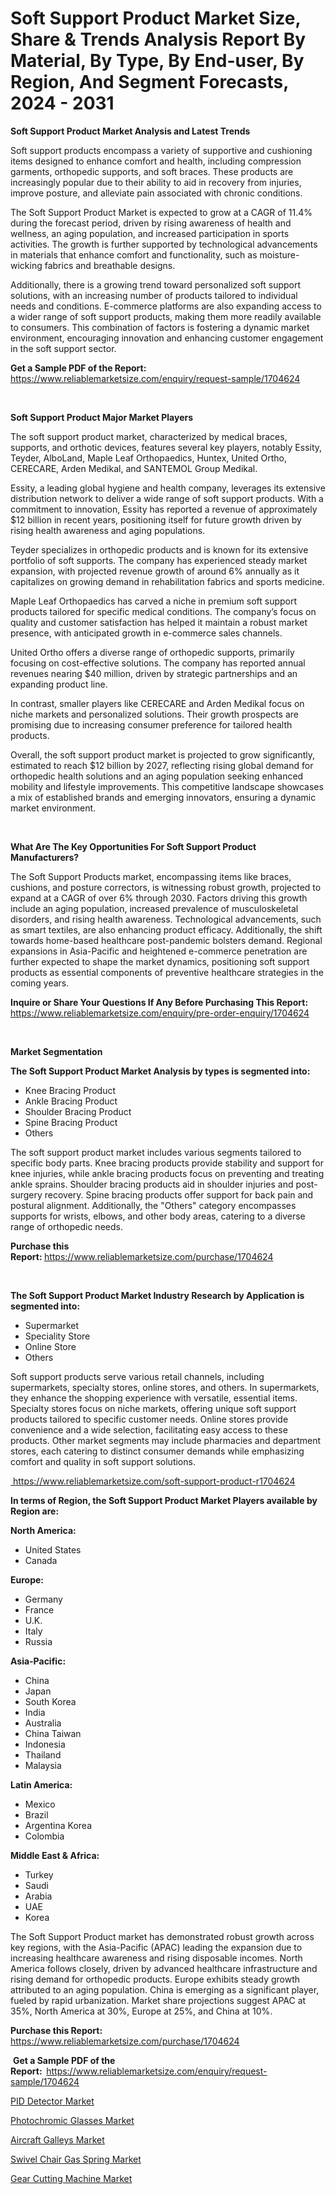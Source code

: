 <p><h1>Soft Support Product Market Size, Share & Trends Analysis Report By Material, By Type, By End-user, By Region, And Segment Forecasts, 2024 - 2031</h1></p><p><strong>Soft Support Product Market Analysis and Latest Trends</strong></p>
<p><p>Soft support products encompass a variety of supportive and cushioning items designed to enhance comfort and health, including compression garments, orthopedic supports, and soft braces. These products are increasingly popular due to their ability to aid in recovery from injuries, improve posture, and alleviate pain associated with chronic conditions.</p><p>The Soft Support Product Market is expected to grow at a CAGR of 11.4% during the forecast period, driven by rising awareness of health and wellness, an aging population, and increased participation in sports activities. The growth is further supported by technological advancements in materials that enhance comfort and functionality, such as moisture-wicking fabrics and breathable designs.</p><p>Additionally, there is a growing trend toward personalized soft support solutions, with an increasing number of products tailored to individual needs and conditions. E-commerce platforms are also expanding access to a wider range of soft support products, making them more readily available to consumers. This combination of factors is fostering a dynamic market environment, encouraging innovation and enhancing customer engagement in the soft support sector.</p></p>
<p><strong>Get a Sample PDF of the Report:&nbsp;</strong> <a href="https://www.reliablemarketsize.com/enquiry/request-sample/1704624?utm_campaign=1131&utm_medium=2&utm_source=Github&utm_content=ia&utm_term=21102024&utm_id=soft-support-product">https://www.reliablemarketsize.com/enquiry/request-sample/1704624</a></p>
<p>&nbsp;</p>
<p><strong>Soft Support Product Major Market Players</strong></p>
<p><p>The soft support product market, characterized by medical braces, supports, and orthotic devices, features several key players, notably Essity, Teyder, AlboLand, Maple Leaf Orthopaedics, Huntex, United Ortho, CERECARE, Arden Medikal, and SANTEMOL Group Medikal. </p><p>Essity, a leading global hygiene and health company, leverages its extensive distribution network to deliver a wide range of soft support products. With a commitment to innovation, Essity has reported a revenue of approximately $12 billion in recent years, positioning itself for future growth driven by rising health awareness and aging populations.</p><p>Teyder specializes in orthopedic products and is known for its extensive portfolio of soft supports. The company has experienced steady market expansion, with projected revenue growth of around 6% annually as it capitalizes on growing demand in rehabilitation fabrics and sports medicine.</p><p>Maple Leaf Orthopaedics has carved a niche in premium soft support products tailored for specific medical conditions. The company’s focus on quality and customer satisfaction has helped it maintain a robust market presence, with anticipated growth in e-commerce sales channels.</p><p>United Ortho offers a diverse range of orthopedic supports, primarily focusing on cost-effective solutions. The company has reported annual revenues nearing $40 million, driven by strategic partnerships and an expanding product line.</p><p>In contrast, smaller players like CERECARE and Arden Medikal focus on niche markets and personalized solutions. Their growth prospects are promising due to increasing consumer preference for tailored health products.</p><p>Overall, the soft support product market is projected to grow significantly, estimated to reach $12 billion by 2027, reflecting rising global demand for orthopedic health solutions and an aging population seeking enhanced mobility and lifestyle improvements. This competitive landscape showcases a mix of established brands and emerging innovators, ensuring a dynamic market environment.</p></p>
<p>&nbsp;</p>
<p><strong>What Are The Key Opportunities For Soft Support Product Manufacturers?</strong></p>
<p><p>The Soft Support Products market, encompassing items like braces, cushions, and posture correctors, is witnessing robust growth, projected to expand at a CAGR of over 6% through 2030. Factors driving this growth include an aging population, increased prevalence of musculoskeletal disorders, and rising health awareness. Technological advancements, such as smart textiles, are also enhancing product efficacy. Additionally, the shift towards home-based healthcare post-pandemic bolsters demand. Regional expansions in Asia-Pacific and heightened e-commerce penetration are further expected to shape the market dynamics, positioning soft support products as essential components of preventive healthcare strategies in the coming years.</p></p>
<p><strong>Inquire or Share Your Questions If Any Before Purchasing This Report:</strong> <a href="https://www.reliablemarketsize.com/enquiry/pre-order-enquiry/1704624?utm_campaign=1131&utm_medium=2&utm_source=Github&utm_content=ia&utm_term=21102024&utm_id=soft-support-product">https://www.reliablemarketsize.com/enquiry/pre-order-enquiry/1704624</a></p>
<p>&nbsp;</p>
<p><strong>Market Segmentation</strong></p>
<p><strong>The Soft Support Product Market Analysis by types is segmented into:</strong></p>
<p><ul><li>Knee Bracing Product</li><li>Ankle Bracing Product</li><li>Shoulder Bracing Product</li><li>Spine Bracing Product</li><li>Others</li></ul></p>
<p><p>The soft support product market includes various segments tailored to specific body parts. Knee bracing products provide stability and support for knee injuries, while ankle bracing products focus on preventing and treating ankle sprains. Shoulder bracing products aid in shoulder injuries and post-surgery recovery. Spine bracing products offer support for back pain and postural alignment. Additionally, the "Others" category encompasses supports for wrists, elbows, and other body areas, catering to a diverse range of orthopedic needs.</p></p>
<p><strong>Purchase this Report:&nbsp;</strong><a href="https://www.reliablemarketsize.com/purchase/1704624?utm_campaign=1131&utm_medium=2&utm_source=Github&utm_content=ia&utm_term=21102024&utm_id=soft-support-product">https://www.reliablemarketsize.com/purchase/1704624</a></p>
<p>&nbsp;</p>
<p><strong>The Soft Support Product Market Industry Research by Application is segmented into:</strong></p>
<p><ul><li>Supermarket</li><li>Speciality Store</li><li>Online Store</li><li>Others</li></ul></p>
<p><p>Soft support products serve various retail channels, including supermarkets, specialty stores, online stores, and others. In supermarkets, they enhance the shopping experience with versatile, essential items. Specialty stores focus on niche markets, offering unique soft support products tailored to specific customer needs. Online stores provide convenience and a wide selection, facilitating easy access to these products. Other market segments may include pharmacies and department stores, each catering to distinct consumer demands while emphasizing comfort and quality in soft support solutions.</p></p>
<p><a href="https://www.reliablemarketsize.com/soft-support-product-r1704624?utm_campaign=1131&utm_medium=2&utm_source=Github&utm_content=ia&utm_term=21102024&utm_id=soft-support-product">&nbsp;https://www.reliablemarketsize.com/soft-support-product-r1704624</a></p>
<p><strong>In terms of Region, the Soft Support Product Market Players available by Region are:</strong></p>
<p>
    <p> <strong> North America: </strong>
        <ul>
            <li>United States</li>
            <li>Canada</li>
        </ul>
        </p> 
    <p> <strong> Europe: </strong>
        <ul>
            <li>Germany</li>
            <li>France</li>
            <li>U.K.</li>
            <li>Italy</li>
            <li>Russia</li>
        </ul>
        </p> 
    <p> <strong> Asia-Pacific: </strong>
        <ul>
            <li>China</li>
            <li>Japan</li>
            <li>South Korea</li>
            <li>India</li>
            <li>Australia</li>
            <li>China Taiwan</li>
            <li>Indonesia</li>
            <li>Thailand</li>
            <li>Malaysia</li>
        </ul>
        </p> 
    <p> <strong> Latin America: </strong>
        <ul>
            <li>Mexico</li>
            <li>Brazil</li>
            <li>Argentina Korea</li>
            <li>Colombia</li>
        </ul>
        </p> 
    <p> <strong> Middle East & Africa: </strong>
        <ul>
            <li>Turkey</li>
            <li>Saudi</li>
            <li>Arabia</li>
            <li>UAE</li>
            <li>Korea</li>
        </ul>
    </p>
    </p>
<p><p>The Soft Support Product market has demonstrated robust growth across key regions, with the Asia-Pacific (APAC) leading the expansion due to increasing healthcare awareness and rising disposable incomes. North America follows closely, driven by advanced healthcare infrastructure and rising demand for orthopedic products. Europe exhibits steady growth attributed to an aging population. China is emerging as a significant player, fueled by rapid urbanization. Market share projections suggest APAC at 35%, North America at 30%, Europe at 25%, and China at 10%.</p></p>
<p><strong>Purchase this Report: </strong><a href="https://www.reliablemarketsize.com/purchase/1704624?utm_campaign=1131&utm_medium=2&utm_source=Github&utm_content=ia&utm_term=21102024&utm_id=soft-support-product">https://www.reliablemarketsize.com/purchase/1704624</a></p>
<p>&nbsp;<strong>Get a Sample PDF of the Report:&nbsp;&nbsp;</strong><a href="https://www.reliablemarketsize.com/enquiry/request-sample/1704624?utm_campaign=1131&utm_medium=2&utm_source=Github&utm_content=ia&utm_term=21102024&utm_id=soft-support-product">https://www.reliablemarketsize.com/enquiry/request-sample/1704624</a></p>
<p><strong></strong></p>
<p><p><a href="https://issuu.com/reportprime-2/docs/pid-detector-market-size-2030.pptx_63e7fa7e881c73?utm_campaign=1131&utm_medium=2&utm_source=Github&utm_content=ia&utm_term=21102024&utm_id=soft-support-product">PID Detector Market</a></p><p><a href="https://github.com/doyeme32g/Market-Research-Report-List-1/blob/main/photochromic-glasses-market.md?utm_campaign=1131&utm_medium=2&utm_source=Github&utm_content=ia&utm_term=21102024&utm_id=soft-support-product">Photochromic Glasses Market</a></p><p><a href="https://www.linkedin.com/pulse/global-aircraft-galleys-market-trends-analysis-future-growth-ceoif?utm_campaign=1131&utm_medium=2&utm_source=Github&utm_content=ia&utm_term=21102024&utm_id=soft-support-product">Aircraft Galleys Market</a></p><p><a href="https://issuu.com/reportprime-2/docs/swivel-chair-gas-spring-market-size_d3b1f67064717c?utm_campaign=1131&utm_medium=2&utm_source=Github&utm_content=ia&utm_term=21102024&utm_id=soft-support-product">Swivel Chair Gas Spring Market</a></p><p><a href="https://www.linkedin.com/pulse/gear-cutting-machine-market-global-regional-analysis-focus-zaehf?utm_campaign=1131&utm_medium=2&utm_source=Github&utm_content=ia&utm_term=21102024&utm_id=soft-support-product">Gear Cutting Machine Market</a></p></p>